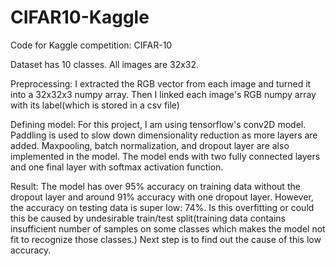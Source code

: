 # CIFAR10-Kaggle
Code for Kaggle competition: CIFAR-10

Dataset has 10 classes. All images are 32x32. 

Preprocessing:
I extracted the RGB vector from each image and turned it into a 32x32x3 numpy array.
Then I linked each image's RGB numpy array with its label(which is stored in a csv file)

Defining model:
For this project, I am using tensorflow's conv2D model. Paddling is used to slow down dimensionality reduction as more layers are added. Maxpooling, batch normalization, and dropout layer are also implemented in the model. The model ends with two fully connected layers and one final layer with softmax activation function. 

Result:
The model has over 95% accuracy on training data without the dropout layer and around 91% accuracy with one dropout layer. However, the accuracy on testing data is super low: 74%. Is this overfitting or could this be caused by undesirable train/test split(training data contains insufficient number of samples on some classes which makes the model not fit to recognize those classes.) Next step is to find out the cause of this low accuracy. 
